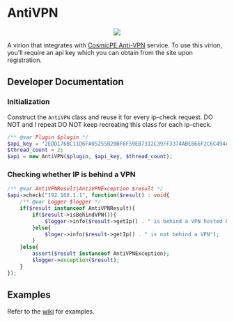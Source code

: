 # AntiVPN
<p align=center><img src="https://antivpn.cosmicpe.me/images/logo.png"></img></p>

A virion that integrates with [CosmicPE Anti-VPN](https://antivpn.cosmicpe.me) service. To use this virion, you'll require an api key which you can obtain from the site upon registration.

## Developer Documentation
### Initialization
Construct the `AntiVPN` class and reuse it for every ip-check request. DO NOT and I repeat DO NOT keep recreating this class for each ip-check.
```php
/** @var Plugin $plugin */
$api_key = "2EDD176BC11D6FA05255B20BF6F59EB7312C39FF3374ABE866F2C6C494A6ED2E"; // obtain yours from the site
$thread_count = 2;
$api = new AntiVPN($plugin, $api_key, $thread_count);
```

### Checking whether IP is behind a VPN
```php
/** @var AntiVPNResult|AntiVPNException $result */
$api->check("192.168.1.1", function($result) : void{
	/** @var Logger $logger */
	if($result instanceof AntiVPNResult){
		if($result->isBehindVPN()){
			$logger->info($result->getIp() . " is behind a VPN hosted by " . $result->getMetadata()->getIsp());
		}else{
			$loger->info($result->getIp() . " is not behind a VPN");
		}
	}else{
		assert($result instanceof AntiVPNException);
		$logger->exception($result);
	}
});
```

## Examples
Refer to the [wiki](https://github.com/Cosmoverse/CosmicAntiVPN/wiki/Examples) for examples.
